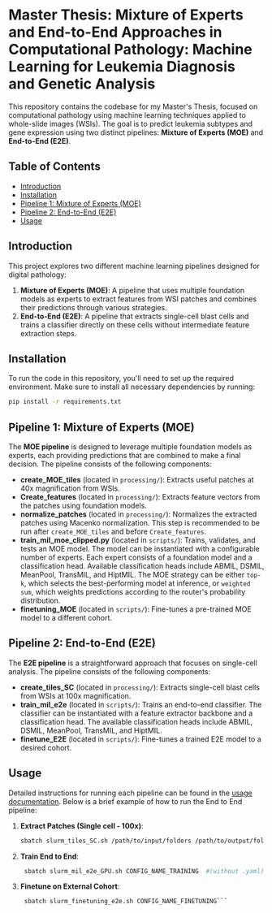 # Master Thesis: Mixture of Experts and End-to-End Approaches in Computational Pathology: Machine Learning for Leukemia Diagnosis and Genetic Analysis

This repository contains the codebase for my Master's Thesis, focused on computational pathology using machine learning techniques applied to whole-slide images (WSIs). The goal is to predict leukemia subtypes and gene expression using two distinct pipelines: **Mixture of Experts (MOE)** and **End-to-End (E2E)**.

## Table of Contents
- [Introduction](#introduction)
- [Installation](#installation)
- [Pipeline 1: Mixture of Experts (MOE)](#pipeline-1-mixture-of-experts-moe)
- [Pipeline 2: End-to-End (E2E)](#pipeline-2-end-to-end-e2e)
- [Usage](#usage)

## Introduction

This project explores two different machine learning pipelines designed for digital pathology:
1. **Mixture of Experts (MOE)**: A pipeline that uses multiple foundation models as experts to extract features from WSI patches and combines their predictions through various strategies.
2. **End-to-End (E2E)**: A pipeline that extracts single-cell blast cells and trains a classifier directly on these cells without intermediate feature extraction steps.

## Installation

To run the code in this repository, you'll need to set up the required environment. Make sure to install all necessary dependencies by running:

```bash
pip install -r requirements.txt
```



## Pipeline 1: Mixture of Experts (MOE)

The **MOE pipeline** is designed to leverage multiple foundation models as experts, each providing predictions that are combined to make a final decision. The pipeline consists of the following components:

- **create_MOE_tiles** (located in `processing/`): Extracts useful patches at 40x magnification from WSIs.
- **Create_features** (located in `processing/`): Extracts feature vectors from the patches using foundation models.
- **normalize_patches** (located in `processing/`): Normalizes the extracted patches using Macenko normalization. This step is recommended to be run after `create_MOE_tiles` and before `Create_features`.
- **train_mil_moe_clipped.py** (located in `scripts/`): Trains, validates, and tests an MOE model. The model can be instantiated with a configurable number of experts. Each expert consists of a foundation model and a classification head. Available classification heads include ABMIL, DSMIL, MeanPool, TransMIL, and HiptMIL. The MOE strategy can be either `top-k`, which selects the best-performing model at inference, or `weighted sum`, which weights predictions according to the router's probability distribution.
- **finetuning_MOE** (located in `scripts/`): Fine-tunes a pre-trained MOE model to a different cohort.

## Pipeline 2: End-to-End (E2E)

The **E2E pipeline** is a straightforward approach that focuses on single-cell analysis. The pipeline consists of the following components:

- **create_tiles_SC** (located in `processing/`): Extracts single-cell blast cells from WSIs at 100x magnification.
- **train_mil_e2e** (located in `scripts/`): Trains an end-to-end classifier. The classifier can be instantiated with a feature extractor backbone and a classification head. The available classification heads include ABMIL, DSMIL, MeanPool, TransMIL, and HiptMIL.
- **finetune_E2E** (located in `scripts/`): Fine-tunes a trained E2E model to a desired cohort.

## Usage

Detailed instructions for running each pipeline can be found in the [usage documentation](docs/usage.md). Below is a brief example of how to run the End to End pipeline:

1. **Extract Patches (Single cell - 100x)**:
   ```bash
   sbatch slurm_tiles_SC.sh /path/to/input/folders /path/to/output/folder```

2. **Train End to End**:
   ```bash
    sbatch slurm_mil_e2e_GPU.sh CONFIG_NAME_TRAINING  #(without .yaml)```

3. **Finetune on External Cohort**:
   ```bash
    sbatch slurm_finetuning_e2e.sh CONFIG_NAME_FINETUNING```

   
